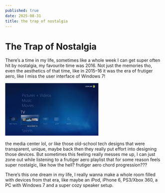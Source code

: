 ```yaml
---
published: true
date: 2025-08-31
title: the trap of nostalgia
---
```

# The Trap of Nostalgia

There’s a time in my life, sometimes like a whole week I can get super often hit by nostalgia, my favourite time was 2016. Not just the memories tho, even the aesthetics of that time, like in 2015–16 it was the era of frutiger aero, like I miss the user interface of Windows 7!

![mediacenter](https://github.com/sssain/blog/blob/main/src%2Fmedia%2Fimages%20%286%29.jpeg)  

the media center lol, or like those old-school tech designs that were transparent, unique, maybe back then they really put effort into designing those devices. But sometimes this feeling really messes me up, I can just zone out while listening to a frutiger aero playlist that for some reason feels super nostalgic, like how the hell? frutiger aero chord progression???

There’s this one dream in my life, I really wanna make a whole room filled with devices from that era, like maybe an iPod, iPhone 6, PS3/Xbox 360, a PC with Windows 7 and a super cozy speaker setup.